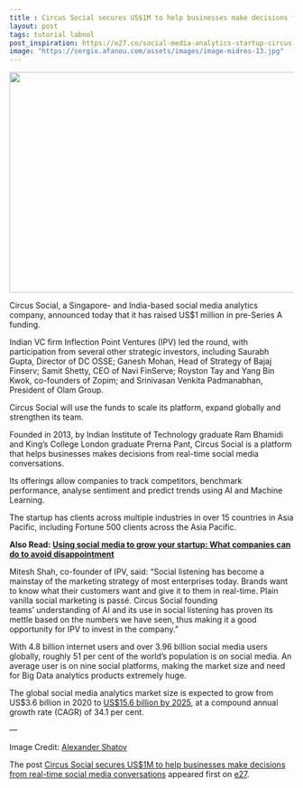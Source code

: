 ```yaml
---
title : Circus Social secures US$1M to help businesses make decisions from real-time social media conversations
layout: post
tags: tutorial labnol
post_inspiration: https://e27.co/social-media-analytics-startup-circus-social-raises-us1m-pre-series-from-ipv-20210405/
image: "https://sergio.afanou.com/assets/images/image-midres-13.jpg"
---
```


<img loading="lazy" class="size-full wp-image-413204 aligncenter" src="https://e27.co/wp-content/uploads/2021/04/Circus-Social-1.jpeg" alt="" width="689" height="391" />
<p>Circus Social, a Singapore- and India-based social media analytics company, announced today that it has raised US$1 million in pre-Series A funding.</p>
<p>Indian VC firm Inflection Point Ventures (IPV) led the round, with participation from several other strategic investors, including Saurabh Gupta, Director of DC OSSE; Ganesh Mohan, Head of Strategy of Bajaj Finserv; Samit Shetty, CEO of Navi FinServe; Royston Tay and Yang Bin Kwok, co-founders of Zopim; and Srinivasan Venkita Padmanabhan, President of Olam Group.</p>
<p>Circus Social will use the funds to scale its platform, expand globally and strengthen its team.</p>
<p>Founded in 2013, by Indian Institute of Technology graduate Ram Bhamidi and King’s College London graduate Prerna Pant, Circus Social is a platform that helps businesses makes decisions from real-time social media conversations.</p>
<p>Its offerings allow companies to track competitors, benchmark performance, analyse sentiment and predict trends using AI and Machine Learning.</p>
<p>The startup has clients across multiple industries in over 15 countries in Asia Pacific, including Fortune 500 clients across the Asia Pacific.</p>
<p><strong>Also Read: <a rel="follow" href="https://e27.co/how-to-use-social-media-to-grow-your-startup-20200116/">Using social media to grow your startup: What companies can do to avoid disappointment</a></strong></p>
<p>Mitesh Shah, co-founder of IPV, said: &#8220;Social listening has become a mainstay of the marketing strategy of most enterprises today. Brands want to know what their customers want and give it to them in real-time. Plain vanilla social marketing is passé. Circus Social founding teams&#8217; understanding of AI and its use in social listening has proven its mettle based on the numbers we have seen, thus making it a good opportunity for IPV to invest in the company.&#8221;</p>
<p>With 4.8 billion internet users and over 3.96 billion social media users globally, roughly 51 per cent of the world’s population is on social media. An average user is on nine social platforms, making the market size and need for Big Data analytics products extremely huge.</p>
<p>The global social media analytics market size is expected to grow from US$3.6 billion in 2020 to <a rel="follow" href="https://www.marketsandmarkets.com/Market-Reports/social-media-analytics-market-96768946.html#:~:text=%5B313%20Pages%20Report%5D%20The%20global,34.1%25%20during%20the%20forecast%20period.">US$15.6 billion by 2025</a>, at a compound annual growth rate (CAGR) of 34.1 per cent.</p>
<p>&#8212;</p>
<p>Image Credit: <a class="_3XzpS _1ByhS _4kjHg _1O9Y0 _3l__V _1CBrG xLon9" rel="follow" href="https://unsplash.com/@alexbemore">Alexander Shatov</a></p>
<p>The post <a rel="nofollow" href="https://e27.co/social-media-analytics-startup-circus-social-raises-us1m-pre-series-from-ipv-20210405/">Circus Social secures US$1M to help businesses make decisions from real-time social media conversations</a> appeared first on <a rel="nofollow" href="https://e27.co">e27</a>.</p>
